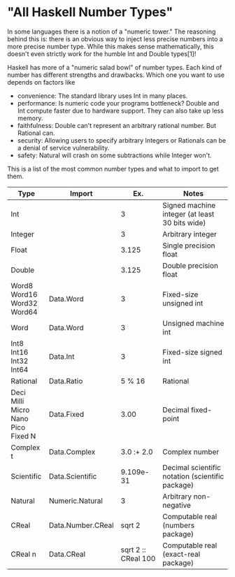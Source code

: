# "All Haskell Number Types"

In some languages there is a notion of a "numeric tower." The reasoning behind
this is: there is an obvious way to inject less precise numbers into a more
precise number type. While this makes sense mathematically, this doesn't
even strictly work for the humble Int and Double types[1]!

Haskell has more of a "numeric salad bowl" of number types. Each kind of
number has different strengths and drawbacks. Which one you want to use depends
on factors like

- convenience: The standard library uses Int in many places.
- performance: Is numeric code your programs bottleneck? Double and Int compute
faster due to hardware support. They can also take up less memory.
- faithfulness: Double can't represent an arbitrary rational number. But Rational can.
- security: Allowing users to specify arbitrary Integers or Rationals can be
a denial of service vulnerability.
- safety: Natural will crash on some subtractions while Integer won't.

This is a list of the most common number types and what to import to get them.

|Type      |Import           |Ex.       |Notes|
|----------|-----------------|----------|-----|
|Int       |                 |3         |Signed machine integer (at least 30 bits wide)|
|Integer   |                 |3         |Arbitrary integer|
|Float     |                 |3.125     |Single precision float|
|Double    |                 |3.125     |Double precision float|
|Word8<br>Word16<br>Word32<br>Word64|Data.Word|3|Fixed-size unsigned int|
|Word      |Data.Word        |3         |Unsigned machine int|
|Int8<br>Int16<br>Int32<br>Int64|Data.Int|3|Fixed-size signed int|
|Rational  |Data.Ratio       |5 % 16    |Rational|
|Deci<br>Milli<br>Micro<br>Nano<br>Pico<br>Fixed N|Data.Fixed|3.00|Decimal fixed-point|
|Complex t |Data.Complex     |3.0 :+ 2.0|Complex number|
|Scientific|Data.Scientific  |9.109e-31 |Decimal scientific notation (scientific package)|
|Natural   |Numeric.Natural  |3         |Arbitrary non-negative|
|CReal     |Data.Number.CReal|sqrt 2    |Computable real (numbers package)|
|CReal n   |Data.CReal       |sqrt 2 :: CReal 100|Computable real (exact-real package)|

